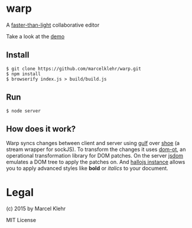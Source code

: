 # warp
A [faster-than-light](https://en.wikipedia.org/wiki/Warp_drive) collaborative editor

Take a look at the [demo](http://warp.der-analphabet.de/)

## Install
```
$ git clone https://github.com/marcelklehr/warp.git
$ npm install
$ browserify index.js > build/build.js
```

## Run
```
$ node server
```

## How does it work?
Warp syncs changes between client and server using [gulf](https://github.com/marcelklehr/gulf) over [shoe](https://github.com/substack/shoe) (a stream wrapper for sockJS). To transform the changes it uses [dom-ot](https://github.com/marcelklehr/dom-ot), an operational transformation library for DOM patches. On the server [js](https://github.com/tmpvar/jsdom)[dom](https://github.com/darrylwest/node-jsdom) emulates a DOM tree to apply the patches on. And [hallojs instance](https://github.com/bergie/hallo) allows you to apply advanced styles like **bold** or *italics* to your document.

# Legal
(c) 2015 by Marcel Klehr

MIT License